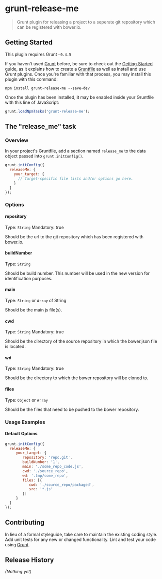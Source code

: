 # grunt-release-me

> Grunt plugin for releasing a project to a seperate git repository which can be registered with bower.io.

## Getting Started
This plugin requires Grunt `~0.4.5`

If you haven't used [Grunt](http://gruntjs.com/) before, be sure to check out the [Getting Started](http://gruntjs.com/getting-started) guide, as it explains how to create a [Gruntfile](http://gruntjs.com/sample-gruntfile) as well as install and use Grunt plugins. Once you're familiar with that process, you may install this plugin with this command:

```shell
npm install grunt-release-me --save-dev
```

Once the plugin has been installed, it may be enabled inside your Gruntfile with this line of JavaScript:

```js
grunt.loadNpmTasks('grunt-release-me');
```

## The "release_me" task

### Overview
In your project's Gruntfile, add a section named `release_me` to the data object passed into `grunt.initConfig()`.

```js
grunt.initConfig({
  releaseMe: {
    your_target: {
      // Target-specific file lists and/or options go here.
    }
  }
});
```
### Options

#### repository
Type: `String`
Mandatory: true

Should be the url to the git repository which has been registered with bower.io.

#### buildNumber
Type: `String`

Should be build number. This number will be used in the new version for identification purposes.

#### main
Type: `String` or `Array` of String

Should be the main js file(s).

#### cwd
Type: `String`
Mandatory: true

Should be the directory of the source repository in which the bower.json file is located.

#### wd
Type: `String`
Mandatory: true

Should be the directory to which the bower repository will be cloned to.

#### files
Type: `Object` or `Array`

Should be the files that need to be pushed to the bower repository.

### Usage Examples

#### Default Options

```js
grunt.initConfig({
  releaseMe: {
     your_target: {
        repository: 'repo.git',
        buildNumber: '1',
        main: './some_repo_code.js',
        cwd: './source_repo',
        wd: '.tmp/some_repo',
        files: [{
           cwd: './source_repo/packaged',
           src: '*.js'
        }]
     }
  }
});
```

## Contributing
In lieu of a formal styleguide, take care to maintain the existing coding style. Add unit tests for any new or changed functionality. Lint and test your code using [Grunt](http://gruntjs.com/).

## Release History
_(Nothing yet)_

